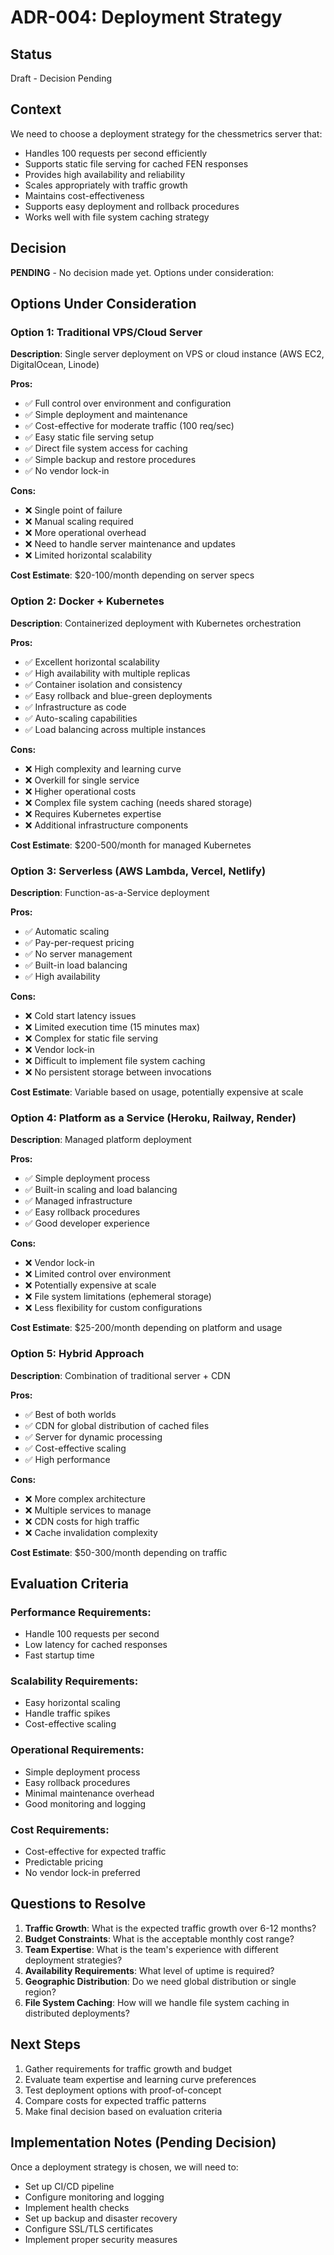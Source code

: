 # ADR-004: Deployment Strategy

## Status
Draft - Decision Pending

## Context
We need to choose a deployment strategy for the chessmetrics server that:
- Handles 100 requests per second efficiently
- Supports static file serving for cached FEN responses
- Provides high availability and reliability
- Scales appropriately with traffic growth
- Maintains cost-effectiveness
- Supports easy deployment and rollback procedures
- Works well with file system caching strategy

## Decision
**PENDING** - No decision made yet. Options under consideration:

## Options Under Consideration

### Option 1: Traditional VPS/Cloud Server
**Description**: Single server deployment on VPS or cloud instance (AWS EC2, DigitalOcean, Linode)

**Pros:**
- ✅ Full control over environment and configuration
- ✅ Simple deployment and maintenance
- ✅ Cost-effective for moderate traffic (100 req/sec)
- ✅ Easy static file serving setup
- ✅ Direct file system access for caching
- ✅ Simple backup and restore procedures
- ✅ No vendor lock-in

**Cons:**
- ❌ Single point of failure
- ❌ Manual scaling required
- ❌ More operational overhead
- ❌ Need to handle server maintenance and updates
- ❌ Limited horizontal scalability

**Cost Estimate**: $20-100/month depending on server specs

### Option 2: Docker + Kubernetes
**Description**: Containerized deployment with Kubernetes orchestration

**Pros:**
- ✅ Excellent horizontal scalability
- ✅ High availability with multiple replicas
- ✅ Container isolation and consistency
- ✅ Easy rollback and blue-green deployments
- ✅ Infrastructure as code
- ✅ Auto-scaling capabilities
- ✅ Load balancing across multiple instances

**Cons:**
- ❌ High complexity and learning curve
- ❌ Overkill for single service
- ❌ Higher operational costs
- ❌ Complex file system caching (needs shared storage)
- ❌ Requires Kubernetes expertise
- ❌ Additional infrastructure components

**Cost Estimate**: $200-500/month for managed Kubernetes

### Option 3: Serverless (AWS Lambda, Vercel, Netlify)
**Description**: Function-as-a-Service deployment

**Pros:**
- ✅ Automatic scaling
- ✅ Pay-per-request pricing
- ✅ No server management
- ✅ Built-in load balancing
- ✅ High availability

**Cons:**
- ❌ Cold start latency issues
- ❌ Limited execution time (15 minutes max)
- ❌ Complex for static file serving
- ❌ Vendor lock-in
- ❌ Difficult to implement file system caching
- ❌ No persistent storage between invocations

**Cost Estimate**: Variable based on usage, potentially expensive at scale

### Option 4: Platform as a Service (Heroku, Railway, Render)
**Description**: Managed platform deployment

**Pros:**
- ✅ Simple deployment process
- ✅ Built-in scaling and load balancing
- ✅ Managed infrastructure
- ✅ Easy rollback procedures
- ✅ Good developer experience

**Cons:**
- ❌ Vendor lock-in
- ❌ Limited control over environment
- ❌ Potentially expensive at scale
- ❌ File system limitations (ephemeral storage)
- ❌ Less flexibility for custom configurations

**Cost Estimate**: $25-200/month depending on platform and usage

### Option 5: Hybrid Approach
**Description**: Combination of traditional server + CDN

**Pros:**
- ✅ Best of both worlds
- ✅ CDN for global distribution of cached files
- ✅ Server for dynamic processing
- ✅ Cost-effective scaling
- ✅ High performance

**Cons:**
- ❌ More complex architecture
- ❌ Multiple services to manage
- ❌ CDN costs for high traffic
- ❌ Cache invalidation complexity

**Cost Estimate**: $50-300/month depending on traffic

## Evaluation Criteria

### Performance Requirements:
- Handle 100 requests per second
- Low latency for cached responses
- Fast startup time

### Scalability Requirements:
- Easy horizontal scaling
- Handle traffic spikes
- Cost-effective scaling

### Operational Requirements:
- Simple deployment process
- Easy rollback procedures
- Minimal maintenance overhead
- Good monitoring and logging

### Cost Requirements:
- Cost-effective for expected traffic
- Predictable pricing
- No vendor lock-in preferred

## Questions to Resolve

1. **Traffic Growth**: What is the expected traffic growth over 6-12 months?
2. **Budget Constraints**: What is the acceptable monthly cost range?
3. **Team Expertise**: What is the team's experience with different deployment strategies?
4. **Availability Requirements**: What level of uptime is required?
5. **Geographic Distribution**: Do we need global distribution or single region?
6. **File System Caching**: How will we handle file system caching in distributed deployments?

## Next Steps

1. Gather requirements for traffic growth and budget
2. Evaluate team expertise and learning curve preferences
3. Test deployment options with proof-of-concept
4. Compare costs for expected traffic patterns
5. Make final decision based on evaluation criteria

## Implementation Notes (Pending Decision)

Once a deployment strategy is chosen, we will need to:
- Set up CI/CD pipeline
- Configure monitoring and logging
- Implement health checks
- Set up backup and disaster recovery
- Configure SSL/TLS certificates
- Implement proper security measures
